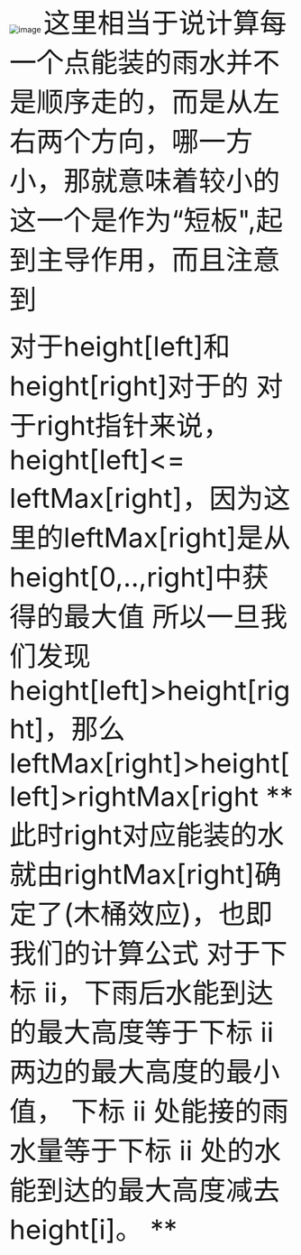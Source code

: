 ![image](https://user-images.githubusercontent.com/46443218/114319652-42586680-9b0a-11eb-8fdb-846c947aaa25.png)
<font size="25">
这里相当于说计算每一个点能装的雨水并不是顺序走的，而是从左右两个方向，哪一方小，那就意味着较小的这一个是作为“短板",起到主导作用，而且注意到

对于height[left]和height[right]对于的
对于right指针来说，height[left]<= leftMax[right]，因为这里的leftMax[right]是从height[0,..,right]中获得的最大值
所以一旦我们发现height[left]>height[right]，那么leftMax[right]>height[left]>rightMax[right
**此时right对应能装的水就由rightMax[right]确定了(木桶效应)，也即我们的计算公式
对于下标 ii，下雨后水能到达的最大高度等于下标 ii 两边的最大高度的最小值，
下标 ii 处能接的雨水量等于下标 ii 处的水能到达的最大高度减去 height[i]。
**
</font>
